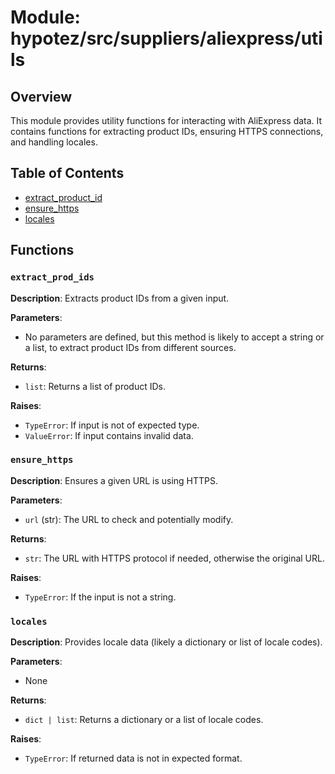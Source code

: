 # Module: hypotez/src/suppliers/aliexpress/utils

## Overview

This module provides utility functions for interacting with AliExpress data.  It contains functions for extracting product IDs, ensuring HTTPS connections, and handling locales.

## Table of Contents

- [extract_product_id](#extract-product-id)
- [ensure_https](#ensure-https)
- [locales](#locales)


## Functions

### `extract_prod_ids`

**Description**: Extracts product IDs from a given input.

**Parameters**:
-  No parameters are defined, but this method is likely to accept a string or a list, to extract product IDs from different sources.


**Returns**:
-  `list`: Returns a list of product IDs.


**Raises**:
- `TypeError`: If input is not of expected type.
- `ValueError`: If input contains invalid data.



### `ensure_https`

**Description**: Ensures a given URL is using HTTPS.

**Parameters**:
- `url` (str): The URL to check and potentially modify.

**Returns**:
- `str`: The URL with HTTPS protocol if needed, otherwise the original URL.

**Raises**:
- `TypeError`: If the input is not a string.



### `locales`

**Description**: Provides locale data (likely a dictionary or list of locale codes).


**Parameters**:
- None

**Returns**:
- `dict | list`:  Returns a dictionary or a list of locale codes.

**Raises**:
- `TypeError`: If returned data is not in expected format.